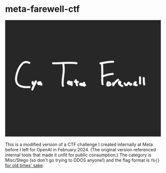 # meta-farewell-ctf

![Meta Farewell CTF](./meta-farewell-ctf.png)

This is a modified version of a CTF challenge I created internally at Meta before I left for OpenAI in February 2024. (The original version referenced internal tools that made it unfit for public consumption.) The category is Misc/Stego (so don't go trying to DDOS anyone!) and the flag format is `fb{}` [for old times' sake](https://github.com/facebookarchive/fbctf).
